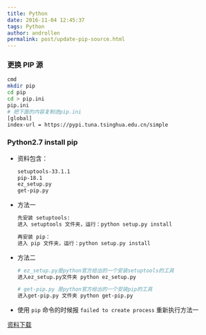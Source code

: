 ```yaml
---
title: Python 
date: 2016-11-04 12:45:37  
tags: Python
author: androllen  
permalink: post/update-pip-source.html
---
```


### 更换 PIP 源

  ``` bash
  cmd
  mkdir pip
  cd pip
  cd > pip.ini
  pip.ini
  # 把下面的内容复制进pip.ini
  [global]
  index-url = https://pypi.tuna.tsinghua.edu.cn/simple
  ```

### Python2.7 install pip

- 资料包含：  

  ```sh
  setuptools-33.1.1  
  pip-18.1  
  ez_setup.py  
  get-pip.py  
  ```

- 方法一
  
  ```sh
  先安装 setuptools:
  进入 setuptools 文件夹，运行：python setup.py install

  再安装 pip：
  进入 pip 文件夹，运行：python setup.py install
  ```

- 方法二
  
  ``` sh
  # ez_setup.py是python官方给出的一个安装setuptools的工具
  进入ez_setup.py文件夹 python ez_setup.py

  # get-pip.py 是python官方给出的一个安装pip的工具
  进入get-pip.py 文件夹 python get-pip.py
  ```

- 使用 `pip` 命令的时候报 `failed to create process`
   重新执行方法一

[资料下载](https://files.cnblogs.com/files/luquanmingren/setup-pip.zip)
